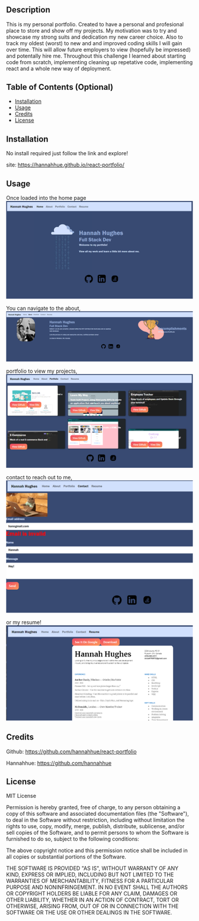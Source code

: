 # <Portfolio>

## Description

This is my personal portfolio. Created to have a personal and profesional place to store and show off my projects. My motivation was to try and showcase my strong suits and dedication my new career choice. Also to track my oldest (worst) to new and and improved coding skills I will gain over time. This will allow future employers to view (hopefully be impressed) and potentally hire me. Throughout this challenge I learned about starting code from scratch, implementing cleaning up repetative code, implementing react and a whole new way of deployment.

## Table of Contents (Optional)

- [Installation](#installation)
- [Usage](#usage)
- [Credits](#credits)
- [License](#license)

## Installation

No install required just follow the link and explore!

site: https://hannahhue.github.io/react-portfolio/

## Usage

Once loaded into the home page
![alt text](src/images/homepg.PNG)

You can navigate to the about,
![alt text](src/images/aboutpg.PNG)

portfolio to view my projects,
![alt text](src/images/portfoliopg.PNG)

contact to reach out to me,
![alt text](src/images/contactpg.PNG)

or my resume!
![alt text](src/images/resumepg.PNG)

## Credits

Github: https://github.com/hannahhue/react-portfolio

Hannahhue: https://github.com/hannahhue

## License

MIT License

Permission is hereby granted, free of charge, to any person obtaining a copy of this software and associated documentation files (the "Software"), to deal in the Software without restriction, including without limitation the rights to use, copy, modify, merge, publish, distribute, sublicense, and/or sell copies of the Software, and to permit persons to whom the Software is furnished to do so, subject to the following conditions:

The above copyright notice and this permission notice shall be included in all copies or substantial portions of the Software.

THE SOFTWARE IS PROVIDED "AS IS", WITHOUT WARRANTY OF ANY KIND, EXPRESS OR IMPLIED, INCLUDING BUT NOT LIMITED TO THE WARRANTIES OF MERCHANTABILITY, FITNESS FOR A PARTICULAR PURPOSE AND NONINFRINGEMENT. IN NO EVENT SHALL THE AUTHORS OR COPYRIGHT HOLDERS BE LIABLE FOR ANY CLAIM, DAMAGES OR OTHER LIABILITY, WHETHER IN AN ACTION OF CONTRACT, TORT OR OTHERWISE, ARISING FROM, OUT OF OR IN CONNECTION WITH THE SOFTWARE OR THE USE OR OTHER DEALINGS IN THE SOFTWARE.
